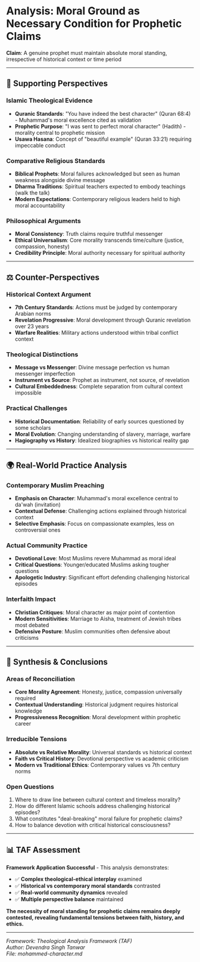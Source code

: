 # Analysis: Moral Ground as Necessary Condition for Prophetic Claims

**Claim**: A genuine prophet must maintain absolute moral standing, irrespective of historical context or time period

---

## 📜 **Supporting Perspectives**

### **Islamic Theological Evidence**
- **Quranic Standards**: "You have indeed the best character" (Quran 68:4) - Muhammad's moral excellence cited as validation
- **Prophetic Purpose**: "I was sent to perfect moral character" (Hadith) - morality central to prophetic mission
- **Usawa Hasana**: Concept of "beautiful example" (Quran 33:21) requiring impeccable conduct

### **Comparative Religious Standards**
- **Biblical Prophets**: Moral failures acknowledged but seen as human weakness alongside divine message
- **Dharma Traditions**: Spiritual teachers expected to embody teachings (walk the talk)
- **Modern Expectations**: Contemporary religious leaders held to high moral accountability

### **Philosophical Arguments**
- **Moral Consistency**: Truth claims require truthful messenger
- **Ethical Universalism**: Core morality transcends time/culture (justice, compassion, honesty)
- **Credibility Principle**: Moral authority necessary for spiritual authority

---

## ⚖️ **Counter-Perspectives**

### **Historical Context Argument**
- **7th Century Standards**: Actions must be judged by contemporary Arabian norms
- **Revelation Progressive**: Moral development through Quranic revelation over 23 years
- **Warfare Realities**: Military actions understood within tribal conflict context

### **Theological Distinctions**
- **Message vs Messenger**: Divine message perfection vs human messenger imperfection
- **Instrument vs Source**: Prophet as instrument, not source, of revelation
- **Cultural Embeddedness**: Complete separation from cultural context impossible

### **Practical Challenges**
- **Historical Documentation**: Reliability of early sources questioned by some scholars
- **Moral Evolution**: Changing understanding of slavery, marriage, warfare
- **Hagiography vs History**: Idealized biographies vs historical reality gap

---

## 🌍 **Real-World Practice Analysis**

### **Contemporary Muslim Preaching**
- **Emphasis on Character**: Muhammad's moral excellence central to da'wah (invitation)
- **Contextual Defense**: Challenging actions explained through historical context
- **Selective Emphasis**: Focus on compassionate examples, less on controversial ones

### **Actual Community Practice**
- **Devotional Love**: Most Muslims revere Muhammad as moral ideal
- **Critical Questions**: Younger/educated Muslims asking tougher questions
- **Apologetic Industry**: Significant effort defending challenging historical episodes

### **Interfaith Impact**
- **Christian Critiques**: Moral character as major point of contention
- **Modern Sensitivities**: Marriage to Aisha, treatment of Jewish tribes most debated
- **Defensive Posture**: Muslim communities often defensive about criticisms

---

## 🎯 **Synthesis & Conclusions**

### **Areas of Reconciliation**
- **Core Morality Agreement**: Honesty, justice, compassion universally required
- **Contextual Understanding**: Historical judgment requires historical knowledge
- **Progressiveness Recognition**: Moral development within prophetic career

### **Irreducible Tensions**
- **Absolute vs Relative Morality**: Universal standards vs historical context
- **Faith vs Critical History**: Devotional perspective vs academic criticism
- **Modern vs Traditional Ethics**: Contemporary values vs 7th century norms

### **Open Questions**
1. Where to draw line between cultural context and timeless morality?
2. How do different Islamic schools address challenging historical episodes?
3. What constitutes "deal-breaking" moral failure for prophetic claims?
4. How to balance devotion with critical historical consciousness?

---

## 📊 **TAF Assessment**

**Framework Application Successful** - This analysis demonstrates:
- ✅ **Complex theological-ethical interplay** examined
- ✅ **Historical vs contemporary moral standards** contrasted
- ✅ **Real-world community dynamics** revealed
- ✅ **Multiple perspective balance** maintained

**The necessity of moral standing for prophetic claims remains deeply contested, revealing fundamental tensions between faith, history, and ethics.**

---

*Framework: Theological Analysis Framework (TAF)  
Author: Devendra Singh Tanwar  
File: mohammed-character.md*